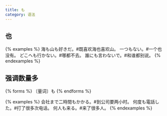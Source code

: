```yaml
---
title: も
category: 语法
---
```


## 也

{% examples %}
海も山も好きだ。#既喜欢海也喜欢山。
一つもない。#一个也没有。
どこへも行かない。#哪都不去。
誰にも言わないで。#和谁都别说。
{% endexamples %}

## 强调数量多

{% forms %}
〔量词〕も
{% endforms %}

{% examples %}
会社まで二時間もかかる。#到公司要两小时。
何度も電話した。#打了很多次电话。
何人も来る。#来了很多人。
{% endexamples %}
